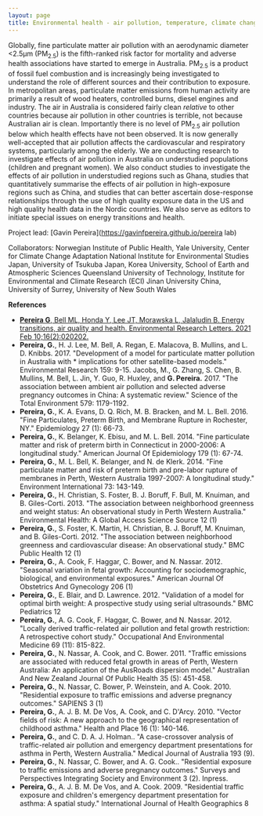 ```yaml
---
layout: page
title: Environmental health - air pollution, temperature, climate change and the built environment
---
```


Globally, fine particulate matter air pollution with an aerodynamic diameter <2.5µm (PM<sub>2.5</sub>) is the fifth-ranked risk factor for mortality and adverse health associations have started to emerge in Australia. PM<sub>2.5</sub> is a product of fossil fuel combustion and is increasingly being investigated to understand the role of different sources and their contribution to exposure. In metropolitan areas, particulate matter emissions from human activity are primarily a result of wood heaters, controlled burns, diesel engines and industry. The air in Australia is considered fairly clean *relative* to other countries because air pollution in other countries is terrible, not because Australian air is clean. Importantly there is no level of PM<sub>2.5</sub> air pollution below which health effects have not been observed. It is now generally well-accepted that air pollution affects the cardiovascular and respiratory systems, particularly among the elderly. We are conducting research to investigate effects of air pollution in Australia on understudied populations (children and pregnant women). We also conduct studies to investigate the effects of air pollution in understudied regions such as Ghana, studies that quantitatively summarise the effects of air pollution in high-exposure regions such as China, and studies that can better ascertain dose-response relationships through the use of high quality exposure data in the US and high quality health data in the Nordic countries. We also serve as editors to initiate special issues on energy transitions and health.

Project lead: [Gavin Pereira](https://gavinfpereira.github.io/pereira lab)

Collaborators: Norwegian Institute of Public Health, Yale University, Center for Climate Change Adaptation National Institute for Environmental Studies Japan, University of Tsukuba Japan, Korea University, School of Earth and Atmospheric Sciences Queensland University of Technology, Institute for Environmental and Climate Research (ECI) Jinan University China, University of Surrey, University of New South Wales 

**References**
* [**Pereira G**, Bell ML, Honda Y, Lee JT, Morawska L, Jalaludin B. Energy transitions, air quality and health. Environmental Research Letters. 2021 Feb 10;16(2):020202.](https://iopscience.iop.org/article/10.1088/1748-9326/abdaea#erlabdaeas3)
* **Pereira, G.**, H. J. Lee, M. Bell, A. Regan, E. Malacova, B. Mullins, and L. D. Knibbs. 2017. "Development of a model for particulate matter pollution in Australia with * implications for other satellite-based models." Environmental Research 159: 9-15.
Jacobs, M., G. Zhang, S. Chen, B. Mullins, M. Bell, L. Jin, Y. Guo, R. Huxley, and **G. Pereira.** 2017. "The association between ambient air pollution and selected adverse pregnancy outcomes in China: A systematic review." Science of the Total Environment 579: 1179-1192.
* **Pereira, G.**, K. A. Evans, D. Q. Rich, M. B. Bracken, and M. L. Bell. 2016. "Fine Particulates, Preterm Birth, and Membrane Rupture in Rochester, NY." Epidemiology 27 (1): 66-73.
* **Pereira, G.**, K. Belanger, K. Ebisu, and M. L. Bell. 2014. "Fine particulate matter and risk of preterm birth in Connecticut in 2000-2006: A longitudinal study." American Journal Of Epidemiology 179 (1): 67-74.
* **Pereira, G.**, M. L. Bell, K. Belanger, and N. de Klerk. 2014. "Fine particulate matter and risk of preterm birth and pre-labor rupture of membranes in Perth, Western Australia 1997-2007: A longitudinal study." Environment International 73: 143-149.
* **Pereira, G.**, H. Christian, S. Foster, B. J. Boruff, F. Bull, M. Knuiman, and B. Giles-Corti. 2013. "The association between neighborhood greenness and weight status: An observational study in Perth Western Australia." Environmental Health: A Global Access Science Source 12 (1)
* **Pereira, G.**, S. Foster, K. Martin, H. Christian, B. J. Boruff, M. Knuiman, and B. Giles-Corti. 2012. "The association between neighborhood greenness and cardiovascular disease: An observational study." BMC Public Health 12 (1)
* **Pereira, G.**, A. Cook, F. Haggar, C. Bower, and N. Nassar. 2012. "Seasonal variation in fetal growth: Accounting for sociodemographic, biological, and environmental exposures." American Journal Of Obstetrics And Gynecology 206 (1)
* **Pereira, G.**, E. Blair, and D. Lawrence. 2012. "Validation of a model for optimal birth weight: A prospective study using serial ultrasounds." BMC Pediatrics 12
* **Pereira, G.**, A. G. Cook, F. Haggar, C. Bower, and N. Nassar. 2012. "Locally derived traffic-related air pollution and fetal growth restriction: A retrospective cohort study." Occupational And Environmental Medicine 69 (11): 815-822.
* **Pereira, G.**, N. Nassar, A. Cook, and C. Bower. 2011. "Traffic emissions are associated with reduced fetal growth in areas of Perth, Western Australia: An application of the AusRoads dispersion model." Australian And New Zealand Journal Of Public Health 35 (5): 451-458.
* **Pereira, G.**, N. Nassar, C. Bower, P. Weinstein, and A. Cook. 2010. "Residential exposure to traffic emissions and adverse pregnancy outcomes." SAPIENS 3 (1)
* **Pereira, G.**, A. J. B. M. De Vos, A. Cook, and C. D'Arcy. 2010. "Vector fields of risk: A new approach to the geographical representation of childhood asthma." Health and Place 16 (1): 140-146.
* **Pereira, G.**, and C. D. A. J. Holman.. "A case-crossover analysis of traffic-related air pollution and emergency department presentations for asthma in Perth, Western Australia." Medical Journal of Australia 193 (9).
* **Pereira, G.**, N. Nassar, C. Bower, and A. G. Cook.. "Residential exposure to traffic emissions and adverse pregnancy outcomes." Surveys and Perspectives Integrating Society and Environment 3 (2). Inpress.
* **Pereira, G.**, A. J. B. M. De Vos, and A. Cook. 2009. "Residential traffic exposure and children's emergency department presentation for asthma: A spatial study." International Journal of Health Geographics 8
